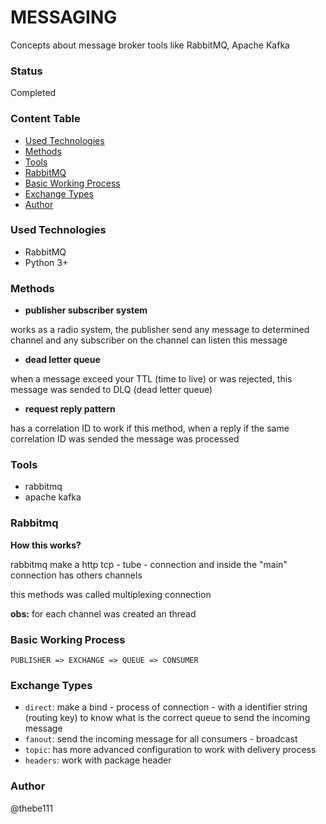 # MESSAGING

Concepts about message broker tools like RabbitMQ, Apache Kafka

### Status

Completed

### Content Table

- [Used Technologies](#used-technologies)
- [Methods](#methods)
- [Tools](#tools)
- [RabbitMQ](#rabbitmq)
- [Basic Working Process](#basic-working-process)
- [Exchange Types](#exchange-types)
- [Author](#author)

### Used Technologies

- RabbitMQ
- Python 3+

### Methods

- **publisher subscriber system**

works as a radio system, the publisher send any message to determined channel and any subscriber on the channel can listen this message

- **dead letter queue**

when a message exceed your TTL (time to live) or was rejected, this message was sended to DLQ (dead letter queue) 

- **request reply pattern**

has a correlation ID to work if this method, when a reply if the same correlation ID was sended the message was processed

### Tools

- rabbitmq
- apache kafka

### Rabbitmq

**How this works?**

rabbitmq make a http tcp - tube - connection and inside the "main" connection has others channels

this methods was called multiplexing connection

**obs:** for each channel was created an thread

### Basic Working Process

```
PUBLISHER => EXCHANGE => QUEUE => CONSUMER
```

### Exchange Types

- `direct`: make a bind - process of connection - with a identifier string (routing key) to know what is the correct queue to send the incoming message
- `fanout`: send the incoming message for all consumers - broadcast
- `topic`: has more advanced configuration to work with delivery process
- `headers`: work with package header 

### Author

@thebe111
